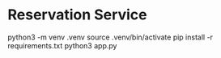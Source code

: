 # Reservation Service

python3 -m venv .venv
source .venv/bin/activate
pip install -r requirements.txt
python3 app.py
